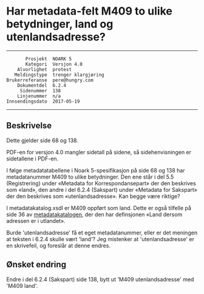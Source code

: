 Har metadata-felt M409 to ulike betydninger, land og utenlandsadresse?
======================================================================

 ------------------  ---------------------------------
           Prosjekt  NOARK 5
           Kategori  Versjon 4.0
        Alvorlighet  protest
       Meldingstype  trenger klargjøring
    Brukerreferanse  pere@hungry.com
        Dokumentdel  6.2.4
         Sidenummer  138
        Linjenummer  n/a
    Innsendingsdato  2017-05-19
 ------------------  ---------------------------------

Beskrivelse
-----------

Dette gjelder side 68 og 138.

PDF-en for versjon 4.0 mangler sidetall på sidene, så sidehenvisningen
er sidetallene i PDF-en.

I følge metadatatabellene i Noark 5-spesifikasjon på side 68 og 138
har metadatanummer M409 to ulike betydninger.  Den ene står i del 5.5
(Registrering) under «Metadata for Korrespondansepart» der den
beskrives som «land», den andre i del 6.2.4 (Sakspart) under «Metadata
for Sakspart» der den beskrives som «utenlandsadresse».  Kan begge
være riktige?

I metadatakatalog.xsdl er M409 oppført som land.  Dette er også
tilfelle på side 36 av
[metadatakatalogen](http://arkivverket.no/arkivverket/content/download/20785/188326/version/1/file/pdf.pdf),
der den har definsjonen «Land dersom adressen er i utlandet».

Burde 'utenlandsadresse' få et eget metadatanummer, eller er det
meningen at teksten i 6.2.4 skulle vært 'land'?  Jeg mistenker at
'utenlandsadresse' er en skrivefeil, og foreslår at denne endres.

Ønsket endring
--------------

Endre i del 6.2.4 (Sakspart) side 138, bytt ut 'M409
utenlandsadresse' med 'M409 land'.
